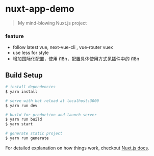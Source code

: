 # nuxt-app-demo

> My mind-blowing Nuxt.js project

### feature

- follow latest vue, next-vue-cli , vue-router vuex 
- use less for style
- 增加国际化配置，使用 i18n，配置具体使用方式见插件中的 i18n 


## Build Setup

``` bash
# install dependencies
$ yarn install

# serve with hot reload at localhost:3000
$ yarn run dev

# build for production and launch server
$ yarn run build
$ yarn start

# generate static project
$ yarn run generate
```

For detailed explanation on how things work, checkout [Nuxt.js docs](https://nuxtjs.org).
